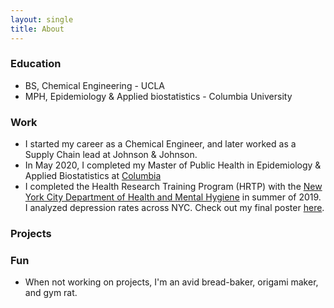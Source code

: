 ```yaml
---
layout: single
title: About
---
```


### Education
- BS, Chemical Engineering - UCLA
- MPH, Epidemiology & Applied biostatistics - Columbia University

### Work
- I started my career as a Chemical Engineer, and later worked as a Supply Chain lead at Johnson & Johnson.
- In May 2020, I completed my Master of Public Health in Epidemiology & Applied Biostatistics at [Columbia](https://www.publichealth.columbia.edu) 
- I completed the Health Research Training Program (HRTP) with the [New York City Department of Health and Mental Hygiene](https://www1.nyc.gov/site/doh/index.page) in summer of 2019. I analyzed depression rates across NYC. Check out my final poster <a href = "Practicum_Poster_Alice_Tivarovsky ES Checked.pdf">here</a>.

### Projects


### Fun
- When not working on projects, I'm an avid bread-baker, origami maker, and gym rat. 

